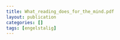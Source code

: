 ```yaml
---
title: What_reading_does_for_the_mind.pdf
layout: publication
categories: []
tags: [engelstalig]
---
```

